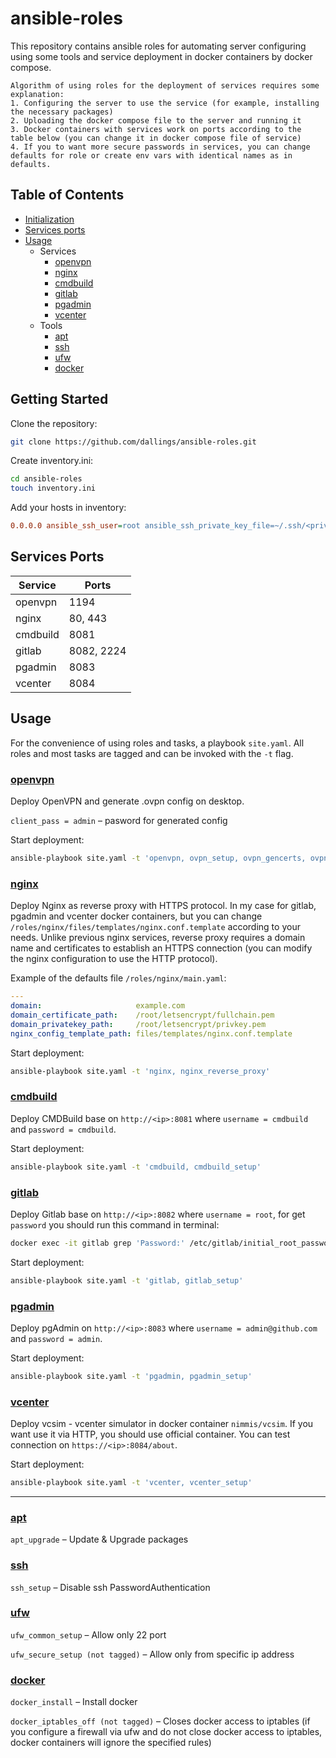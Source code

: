 # ansible-roles

This repository contains ansible roles for automating server configuring using some tools and service deployment in docker containers by docker compose.

```
Algorithm of using roles for the deployment of services requires some explanation:
1. Configuring the server to use the service (for example, installing the necessary packages)
2. Uploading the docker compose file to the server and running it
3. Docker containers with services work on ports according to the table below (you can change it in docker compose file of service)
4. If you to want more secure passwords in services, you can change defaults for role or create env vars with identical names as in defaults.
```

## Table of Contents

- [Initialization](#initialization)
- [Services ports](#services-ports)
- [Usage](#usage)
    - Services
        - [openvpn](#openvpn)
        - [nginx](#nginx)
        - [cmdbuild](#cmdbuild)
        - [gitlab](#gitlab)
        - [pgadmin](#pgadmin)
        - [vcenter](#vcenter)
    - Tools
        - [apt](#apt)
        - [ssh](#ssh)
        - [ufw](#ufw)
        - [docker](#docker)

## Getting Started

Clone the repository:

```bash
git clone https://github.com/dallings/ansible-roles.git
```

Create inventory.ini:

```bash
cd ansible-roles
touch inventory.ini
```

Add your hosts in inventory:

```ini
0.0.0.0 ansible_ssh_user=root ansible_ssh_private_key_file=~/.ssh/<private key>
```

## Services Ports

| Service   | Ports      |
| --------- | ---------- |
| openvpn   | 1194       |
| nginx     | 80, 443    |
| cmdbuild  | 8081       |
| gitlab    | 8082, 2224 |
| pgadmin   | 8083       |
| vcenter   | 8084       |

## Usage

For the convenience of using roles and tasks, a playbook `site.yaml`. All roles and most tasks are tagged and can be invoked with the `-t` flag.

### [openvpn](roles/openvpn/)

Deploy OpenVPN and generate .ovpn config on desktop.

`client_pass = admin` – pasword for generated config

Start deployment:

```bash
ansible-playbook site.yaml -t 'openvpn, ovpn_setup, ovpn_gencerts, ovpn_genprofile'
```

### [nginx](roles/nginx/)

Deploy Nginx as reverse proxy with HTTPS protocol. In my case for gitlab, pgadmin and vcenter docker containers, but you can change `/roles/nginx/files/templates/nginx.conf.template` according to your needs. Unlike previous nginx services, reverse proxy requires a domain name and certificates to establish an HTTPS connection (you can modify the nginx configuration to use the HTTP protocol).

Example of the defaults file `/roles/nginx/main.yaml`:

```yaml
---
domain:                     example.com
domain_certificate_path:    /root/letsencrypt/fullchain.pem
domain_privatekey_path:     /root/letsencrypt/privkey.pem
nginx_config_template_path: files/templates/nginx.conf.template
```

Start deployment:

```bash
ansible-playbook site.yaml -t 'nginx, nginx_reverse_proxy'
```

### [cmdbuild](roles/cmdbuild/)

Deploy CMDBuild base on `http://<ip>:8081` where `username = cmdbuild` and `password = cmdbuild`.

Start deployment:

```bash
ansible-playbook site.yaml -t 'cmdbuild, cmdbuild_setup'
```

### [gitlab](roles/gitlab/)

Deploy Gitlab base on `http://<ip>:8082` where `username = root`, for get `password` you should run this command in terminal:

```bash
docker exec -it gitlab grep 'Password:' /etc/gitlab/initial_root_password
```

Start deployment:

```bash
ansible-playbook site.yaml -t 'gitlab, gitlab_setup'
```

### [pgadmin](roles/pgadmin/)

Deploy pgAdmin on `http://<ip>:8083` where `username = admin@github.com` and `password = admin`.

Start deployment:

```bash
ansible-playbook site.yaml -t 'pgadmin, pgadmin_setup'
```

### [vcenter](roles/vcenter/)

Deploy vcsim - vcenter simulator in docker container `nimmis/vcsim`. If you want use it via HTTP, you should use official container. You can test connection on `https://<ip>:8084/about`. 

Start deployment:

```bash
ansible-playbook site.yaml -t 'vcenter, vcenter_setup'
```

---

### [apt](roles/apt/)

`apt_upgrade` – Update & Upgrade packages

### [ssh](roles/ssh/)

`ssh_setup` – Disable ssh PasswordAuthentication

### [ufw](roles/ufw/)

`ufw_common_setup` – Allow only 22 port

`ufw_secure_setup (not tagged)` – Allow only from specific ip address

### [docker](roles/docker/)

`docker_install` – Install docker

`docker_iptables_off (not tagged)` – Closes docker access to iptables (if you configure a firewall via ufw and do not close docker access to iptables, docker containers will ignore the specified rules)
